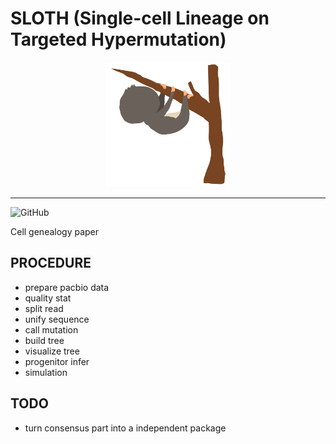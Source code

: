 # SLOTH (Single-cell Lineage on Targeted Hypermutation)

<p align="center">
  <img src="docs/SLOTH.gif?raw=true" alt="SLOTH" title="SLOTH" width="200" height="200">
</p>

-----------------

![GitHub](https://img.shields.io/github/license/mashape/apistatus.svg)


Cell genealogy paper

## PROCEDURE 

- prepare pacbio data
- quality stat
- split read
- unify sequence
- call mutation
- build tree
- visualize tree
- progenitor infer
- simulation

## TODO

- turn consensus part into a independent package
